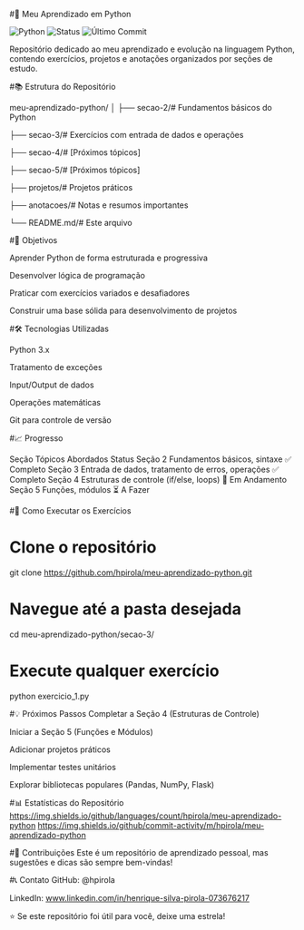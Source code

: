 #🐍 Meu Aprendizado em Python

![Python](https://img.shields.io/badge/Python-3.x-blue?logo=python)
![Status](https://img.shields.io/badge/Status-Em%20Desenvolvimento-brightgreen)
![Último Commit](https://img.shields.io/github/last-commit/hpirola/meu-aprendizado-python)


Repositório dedicado ao meu aprendizado e evolução na linguagem Python, contendo exercícios, projetos e anotações organizados por seções de estudo.

#📚 Estrutura do Repositório

meu-aprendizado-python/
│
├── secao-2/# Fundamentos básicos do Python

├── secao-3/# Exercícios com entrada de dados e operações

├── secao-4/# [Próximos tópicos]

├── secao-5/# [Próximos tópicos]

├── projetos/# Projetos práticos

├── anotacoes/# Notas e resumos importantes

└── README.md/# Este arquivo

#🎯 Objetivos

Aprender Python de forma estruturada e progressiva

Desenvolver lógica de programação

Praticar com exercícios variados e desafiadores

Construir uma base sólida para desenvolvimento de projetos

#🛠 Tecnologias Utilizadas

Python 3.x

Tratamento de exceções

Input/Output de dados

Operações matemáticas

Git para controle de versão

#📈 Progresso

Seção	Tópicos Abordados	Status
Seção 2	Fundamentos básicos, sintaxe	✅ Completo
Seção 3	Entrada de dados, tratamento de erros, operações	✅ Completo
Seção 4	Estruturas de controle (if/else, loops)	🚧 Em Andamento
Seção 5	Funções, módulos	⏳ A Fazer

#🚀 Como Executar os Exercícios

# Clone o repositório
git clone https://github.com/hpirola/meu-aprendizado-python.git

# Navegue até a pasta desejada
cd meu-aprendizado-python/secao-3/

# Execute qualquer exercício
python exercicio_1.py

#💡 Próximos Passos
Completar a Seção 4 (Estruturas de Controle)

Iniciar a Seção 5 (Funções e Módulos)

Adicionar projetos práticos

Implementar testes unitários

Explorar bibliotecas populares (Pandas, NumPy, Flask)

#📊 Estatísticas do Repositório
https://img.shields.io/github/languages/count/hpirola/meu-aprendizado-python
https://img.shields.io/github/commit-activity/m/hpirola/meu-aprendizado-python

#🤝 Contribuições
Este é um repositório de aprendizado pessoal, mas sugestões e dicas são sempre bem-vindas!

#📞 Contato
GitHub: @hpirola

LinkedIn: www.linkedin.com/in/henrique-silva-pirola-073676217

⭐ Se este repositório foi útil para você, deixe uma estrela!

